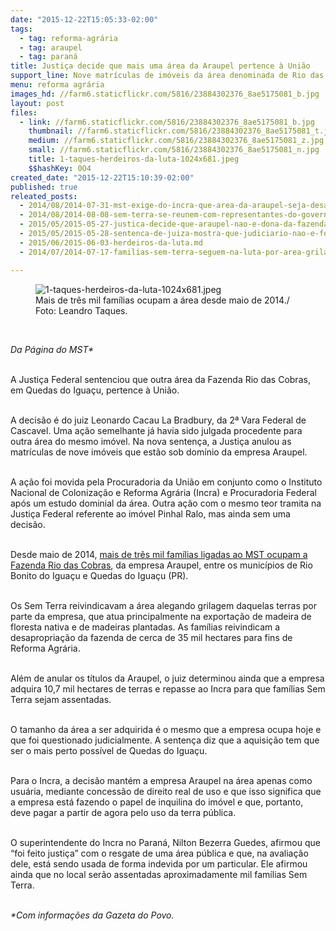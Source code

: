 ```yaml
---
date: "2015-12-22T15:05:33-02:00"
tags:
  - tag: reforma-agrária
  - tag: araupel
  - tag: paraná
title: Justiça decide que mais uma área da Araupel pertence à União
support_line: Nove matrículas de imóveis da área denominada de Rio das Cobras foram declaradas como pertencentes à União. Incra pretende usar a terra para reforma agrária.
menu: reforma agrária
images_hd: //farm6.staticflickr.com/5816/23884302376_8ae5175081_b.jpg
layout: post
files:
  - link: //farm6.staticflickr.com/5816/23884302376_8ae5175081_b.jpg
    thumbnail: //farm6.staticflickr.com/5816/23884302376_8ae5175081_t.jpg
    medium: //farm6.staticflickr.com/5816/23884302376_8ae5175081_z.jpg
    small: //farm6.staticflickr.com/5816/23884302376_8ae5175081_n.jpg
    title: 1-taques-herdeiros-da-luta-1024x681.jpeg
    $$hashKey: 0O4
created_date: "2015-12-22T15:10:39-02:00"
published: true
releated_posts:
  - 2014/08/2014-07-31-mst-exige-do-incra-que-area-da-araupel-seja-desapropriada-para-reforma-agraria.md
  - 2014/08/2014-08-08-sem-terra-se-reunem-com-representantes-do-governo-para-discutir-ocupacao-da-araupel.md
  - 2015/05/2015-05-27-justica-decide-que-araupel-nao-e-dona-da-fazenda-rio-das-cobras.md
  - 2015/05/2015-05-28-sentenca-de-juiza-mostra-que-judiciario-nao-e-feito-apenas-de-moros-e-mendes.md
  - 2015/06/2015-06-03-herdeiros-da-luta.md
  - 2014/07/2014-07-17-familias-sem-terra-seguem-na-luta-por-area-grilada-em-abelardo-luz.md

---
```

<figure class="image"><img alt="1-taques-herdeiros-da-luta-1024x681.jpeg" src="//farm6.staticflickr.com/5816/23884302376_8ae5175081_b.jpg" />
<figcaption>Mais de tr&ecirc;s mil fam&iacute;lias ocupam a &aacute;rea desde maio de 2014./ Foto: Leandro Taques.</figcaption>
</figure>

<p>&nbsp;</p>

<p><em>Da P&aacute;gina do MST*</em></p>

<p><br />
A Justi&ccedil;a Federal sentenciou que outra &aacute;rea da Fazenda Rio das Cobras, em Quedas do Igua&ccedil;u, pertence &agrave; Uni&atilde;o.&nbsp;</p>

<p><br />
A decis&atilde;o &eacute; do juiz Leonardo Cacau La Bradbury, da 2&ordf; Vara Federal de Cascavel. Uma a&ccedil;&atilde;o semelhante j&aacute; havia sido julgada procedente para outra &aacute;rea do mesmo im&oacute;vel. Na nova senten&ccedil;a, a Justi&ccedil;a anulou as matr&iacute;culas de nove im&oacute;veis que est&atilde;o sob dom&iacute;nio da empresa Araupel.</p>

<p><br />
A a&ccedil;&atilde;o foi movida pela Procuradoria da Uni&atilde;o em conjunto como o Instituto Nacional de Coloniza&ccedil;&atilde;o e Reforma Agr&aacute;ria (Incra) e Procuradoria Federal ap&oacute;s um estudo dominial da &aacute;rea. Outra a&ccedil;&atilde;o com o mesmo teor tramita na Justi&ccedil;a Federal referente ao im&oacute;vel Pinhal Ralo, mas ainda sem uma decis&atilde;o.</p>

<p><br />
Desde maio de 2014, <a href="http://www.mst.org.br/2015/07/21/durmam-de-botina-a-historia-de-um-acampamento-sem-terra-no-parana.html" target="_blank">mais de tr&ecirc;s mil fam&iacute;lias ligadas ao MST ocupam a Fazenda Rio das Cobras</a>, da empresa Araupel, entre os munic&iacute;pios de Rio Bonito do Igua&ccedil;u e Quedas do Igua&ccedil;u (PR).</p>

<p><br />
Os Sem Terra reivindicavam a &aacute;rea alegando grilagem daquelas terras por parte da empresa, que atua principalmente na exporta&ccedil;&atilde;o de madeira de floresta nativa e de madeiras plantadas. As fam&iacute;lias reivindicam a desapropria&ccedil;&atilde;o da fazenda de cerca de 35 mil hectares para fins de Reforma Agr&aacute;ria.</p>

<p><br />
Al&eacute;m de anular os t&iacute;tulos da Araupel, o juiz determinou ainda que a empresa adquira 10,7 mil hectares de terras e repasse ao Incra para que fam&iacute;lias Sem Terra sejam assentadas.&nbsp;</p>

<p><br />
O tamanho da &aacute;rea a ser adquirida &eacute; o mesmo que a empresa ocupa hoje e que foi questionado judicialmente. A senten&ccedil;a diz que a aquisi&ccedil;&atilde;o tem que ser o mais perto poss&iacute;vel de Quedas do Igua&ccedil;u.</p>

<p><br />
Para o Incra, a decis&atilde;o mant&eacute;m a empresa Araupel na &aacute;rea apenas como usu&aacute;ria, mediante concess&atilde;o de direito real de uso e que isso significa que a empresa est&aacute; fazendo o papel de inquilina do im&oacute;vel e que, portanto, deve pagar a partir de agora pelo uso da terra p&uacute;blica.</p>

<p><br />
O superintendente do Incra no Paran&aacute;, Nilton Bezerra Guedes, afirmou que &ldquo;foi feito justi&ccedil;a&rdquo; com o resgate de uma &aacute;rea p&uacute;blica e que, na avalia&ccedil;&atilde;o dele, est&aacute; sendo usada de forma indevida por um particular. Ele afirmou ainda que no local ser&atilde;o assentadas aproximadamente mil fam&iacute;lias Sem Terra.</p>

<p><br />
<em>*Com informa&ccedil;&otilde;es da Gazeta do Povo.</em></p>
